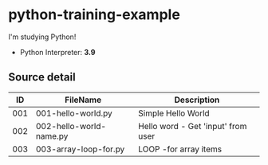 # python-training-example

I'm studying Python!

- Python Interpreter: **3.9**

## Source detail

|ID|FileName|Description|
|--|--|--|
|001|001-hello-world.py|Simple Hello World|
|002|002-hello-world-name.py|Hello word - Get 'input' from user|
|003|003-array-loop-for.py|LOOP -for array items|